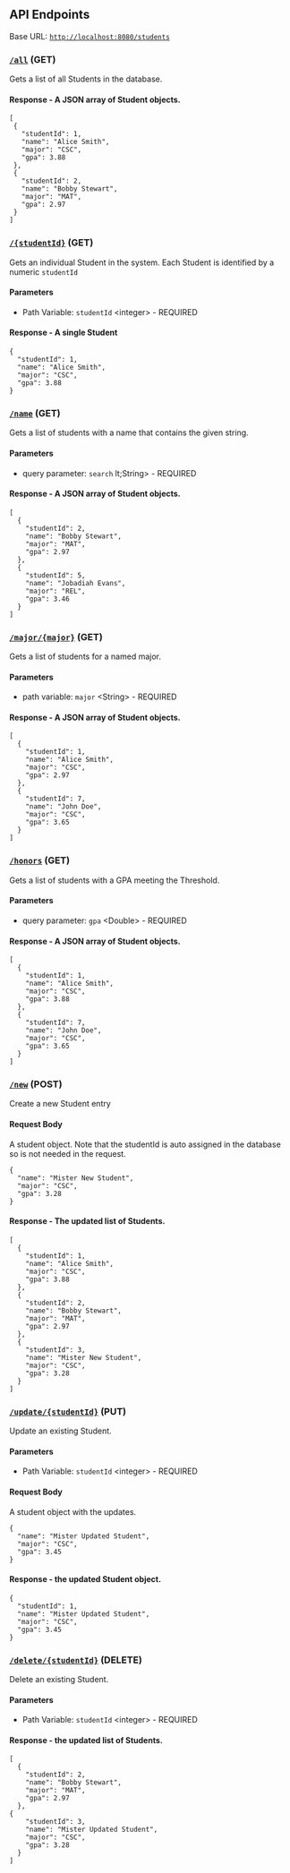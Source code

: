 ## API Endpoints
Base URL: [`http://localhost:8080/students`](http://localhost:8080/students)


### [`/all`](http://localhost:8080/students/all) (GET)
Gets a list of all Students in the database.

#### Response - A JSON array of Student objects.

 ```
[
  {
    "studentId": 1,
    "name": "Alice Smith",
    "major": "CSC",
    "gpa": 3.88
  },
  {
    "studentId": 2,
    "name": "Bobby Stewart",
    "major": "MAT",
    "gpa": 2.97
  }
]
```

### [`/{studentId}`](http://localhost:8080/students/1) (GET)
Gets an individual Student in the system. Each Student is identified by a numeric `studentId`

#### Parameters
- Path Variable: `studentId` &lt;integer&gt; - REQUIRED

#### Response - A single Student

```
{
  "studentId": 1,
  "name": "Alice Smith",
  "major": "CSC",
  "gpa": 3.88
}
```

### [`/name`](http://localhost:8080/students/name?search=ob) (GET)
Gets a list of students with a name that contains the given string.

#### Parameters
- query parameter: `search` lt;String&gt; - REQUIRED

#### Response - A JSON array of Student objects.

```
[
  {
    "studentId": 2,
    "name": "Bobby Stewart",
    "major": "MAT",
    "gpa": 2.97
  },
  {
    "studentId": 5,
    "name": "Jobadiah Evans",
    "major": "REL",
    "gpa": 3.46
  }
]
```

### [`/major/{major}`](http://localhost:8080/students/major/csc) (GET)
Gets a list of students for a named major.

#### Parameters
- path variable: `major` &lt;String&gt; - REQUIRED

#### Response - A JSON array of Student objects.

```
[
  {
    "studentId": 1,
    "name": "Alice Smith",
    "major": "CSC",
    "gpa": 2.97
  },
  {
    "studentId": 7,
    "name": "John Doe",
    "major": "CSC",
    "gpa": 3.65
  }
]
```

### [`/honors`](http://localhost:8080/students/honors?gpa=3.5) (GET)
Gets a list of students with a GPA meeting the Threshold.

#### Parameters
- query parameter: `gpa` &lt;Double&gt; - REQUIRED

#### Response - A JSON array of Student objects.

```
[
  {
    "studentId": 1,
    "name": "Alice Smith",
    "major": "CSC",
    "gpa": 3.88
  },
  {
    "studentId": 7,
    "name": "John Doe",
    "major": "CSC",
    "gpa": 3.65
  }
]
```

### [`/new`](http://localhost:8080/students/new) (POST)
Create  a new Student entry
 
#### Request Body
A student object. Note that the studentId is auto assigned in the database so is not needed in the request.
```
{
  "name": "Mister New Student",
  "major": "CSC",
  "gpa": 3.28
}
```
#### Response - The updated list of Students.

```
[
  {
    "studentId": 1,
    "name": "Alice Smith",
    "major": "CSC",
    "gpa": 3.88
  },
  {
    "studentId": 2,
    "name": "Bobby Stewart",
    "major": "MAT",
    "gpa": 2.97
  },
  {
    "studentId": 3,
    "name": "Mister New Student",
    "major": "CSC",
    "gpa": 3.28
  }
]
```

### [`/update/{studentId}`](http://localhost:8080/students/update/1) (PUT)
Update an existing Student.

#### Parameters
- Path Variable: `studentId` &lt;integer&gt; - REQUIRED

#### Request Body
A student object with the updates.
```
{
  "name": "Mister Updated Student",
  "major": "CSC",
  "gpa": 3.45
}
```
#### Response - the updated Student object.
```
{
  "studentId": 1,
  "name": "Mister Updated Student",
  "major": "CSC",
  "gpa": 3.45
}
```

### [`/delete/{studentId}`](http://localhost:8080/students/delete/1) (DELETE)
Delete an existing Student.

#### Parameters
- Path Variable: `studentId` &lt;integer&gt; - REQUIRED

#### Response - the updated list of Students.
```
[
  {
    "studentId": 2,
    "name": "Bobby Stewart",
    "major": "MAT",
    "gpa": 2.97
  },
{
    "studentId": 3,
    "name": "Mister Updated Student",
    "major": "CSC",
    "gpa": 3.28
  }
]
```
